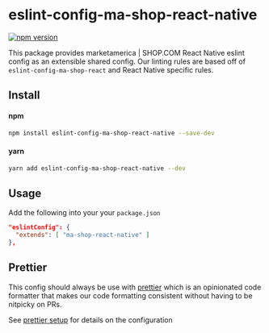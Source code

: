 # eslint-config-ma-shop-react-native

[![npm version](https://badge.fury.io/js/eslint-config-ma-shop-react-native.svg)](http://badge.fury.io/js/eslint-config-ma-shop-react-native)

This package provides marketamerica | SHOP.COM React Native eslint config as an
extensible shared config. Our linting rules are based off of
`eslint-config-ma-shop-react` and React Native specific rules.

## Install

#### npm

```bash
npm install eslint-config-ma-shop-react-native --save-dev
```

#### yarn

```bash
yarn add eslint-config-ma-shop-react-native --dev
```

## Usage

Add the following into your your `package.json`

```json
"eslintConfig": {
  "extends": [ "ma-shop-react-native" ]
},
```

## Prettier

This config should always be use with [prettier](https://prettier.io/docs/en/)
which is an opinionated code formatter that makes our code formatting consistent
without having to be nitpicky on PRs.

See [prettier setup](https://github.com/ma-shop/lint-rules#prettier) for details
on the configuration
